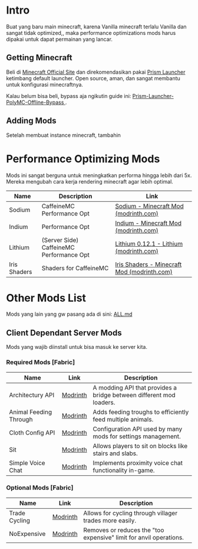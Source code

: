 # Intro

Buat yang baru main minecraft, karena Vanilla minecraft terlalu Vanilla dan sangat tidak optimized,, maka performance optimizations mods harus dipakai untuk dapat permainan yang lancar.

## Getting Minecraft

Beli di [Minecraft Official Site](https://minecraft.net) dan direkomendasikan pakai [Prism Launcher](https://prismlauncher.org/) ketimbang default launcher.
Open source, aman, dan sangat membantu untuk konfigurasi minecraftnya.

Kalau belum bisa beli, bypass aja ngikutin guide ini: [Prism-Launcher-PolyMC-Offline-Bypass
](https://github.com/antunnitraj/Prism-Launcher-PolyMC-Offline-Bypass).

## Adding Mods

Setelah membuat instance minecraft, tambahin

# Performance Optimizing Mods

Mods ini sangat berguna untuk meningkatkan performa hingga lebih dari 5x. Mereka mengubah cara kerja rendering minecraft agar lebih optimal.

| Name         | Description                              | Link                                                                                                |
| ------------ | ---------------------------------------- | --------------------------------------------------------------------------------------------------- |
| Sodium       | CaffeineMC Performance Opt               | [Sodium - Minecraft Mod (modrinth.com)](https://modrinth.com/mod/sodium)                            |
| Indium       | Performance Opt                          | [Indium - Minecraft Mod (modrinth.com)](https://modrinth.com/mod/indium)                            |
| Lithium      | (Server Side) CaffeineMC Performance Opt | [Lithium 0.12.1 - Lithium (modrinth.com)](https://modrinth.com/mod/lithium/version/mc1.20.4-0.12.1) |
| Iris Shaders | Shaders for CaffeineMC                   | [Iris Shaders - Minecraft Mod (modrinth.com)](https://modrinth.com/mod/iris)                        |


# Other Mods List

Mods yang lain yang gw pasang ada di sini: [ALL.md](ALL.md)

## Client Dependant Server Mods

Mods yang wajib diinstall untuk bisa masuk ke server kita.

### Required Mods [Fabric]

| Name | Link | Description |
|------|------|-------------|
| Architectury API | [Modrinth](https://modrinth.com/mod/architectury-api) | A modding API that provides a bridge between different mod loaders. |
| Animal Feeding Through | [Modrinth](https://modrinth.com/mod/animal_feeding_trough) | Adds feeding troughs to efficiently feed multiple animals. |
| Cloth Config API | [Modrinth](https://modrinth.com/mod/cloth-config) | Configuration API used by many mods for settings management. |
| Sit | [Modrinth](https://modrinth.com/mod/bl4cks-sit) | Allows players to sit on blocks like stairs and slabs. |
| Simple Voice Chat | [Modrinth](https://modrinth.com/plugin/simple-voice-chat) | Implements proximity voice chat functionality in-game. |

### Optional Mods [Fabric]

| Name | Link | Description |
|------|------|-------------|
| Trade Cycling | [Modrinth](https://modrinth.com/mod/trade-cycling) | Allows for cycling through villager trades more easily. |
| NoExpensive | [Modrinth](https://modrinth.com/mod/noexpensive) | Removes or reduces the "too expensive" limit for anvil operations. |
